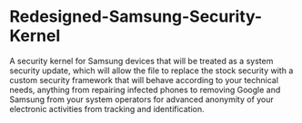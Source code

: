 # Redesigned-Samsung-Security-Kernel
A security kernel for Samsung devices that will be treated as a system security update, which will allow the file to replace the stock security with a custom security framework that will behave according to your technical needs, anything from repairing infected phones to removing Google and Samsung from your system operators for advanced anonymity of your electronic activities from tracking and identification.
